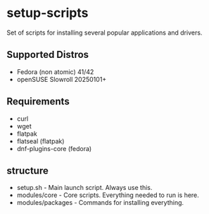# setup-scripts
Set of scripts for installing several popular applications and drivers.

## Supported Distros
* Fedora (non atomic) 41/42
* openSUSE Slowroll   20250101+

## Requirements
* curl
* wget
* flatpak
* flatseal         (flatpak)
* dnf-plugins-core (fedora)

structure
-------------
* setup.sh            -       Main launch script. Always use this.
* modules/core        -       Core scripts. Everything needed to run is here.
* modules/packages    -       Commands for installing everything.
